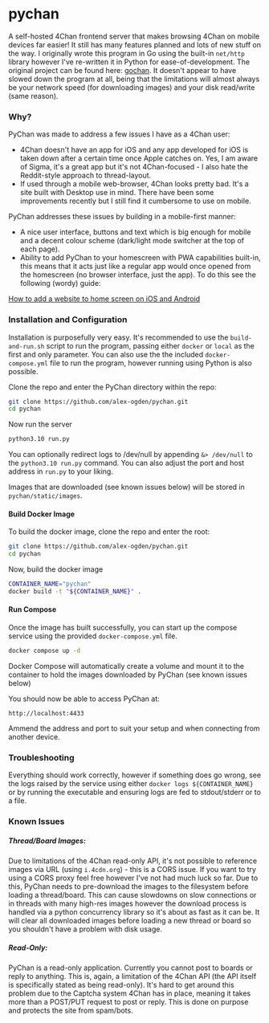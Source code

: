 # pychan
A self-hosted 4Chan frontend server that makes browsing 4Chan on mobile devices far easier! It still has many features planned and lots of new stuff on the way. I originally wrote this program in Go using the built-in `net/http` library however I've re-written it in Python for ease-of-development. The original project can be found here: [gochan](https://github.com/alex-ogden/gochan). It doesn't appear to have slowed down the program at all, being that the limitations will almost always be your network speed (for downloading images) and your disk read/write (same reason).

### Why?
PyChan was made to address a few issues I have as a 4Chan user:
* 4Chan doesn't have an app for iOS and any app developed for iOS is taken down after a certain time once Apple catches on. Yes, I am aware of Sigma, it's a great app but it's not 4Chan-focused - I also hate the Reddit-style approach to thread-layout.
* If used through a mobile web-browser, 4Chan looks pretty bad. It's a site built with Desktop use in mind. There have been some improvements recently but I still find it cumbersome to use on mobile.

PyChan addresses these issues by building in a mobile-first manner:
* A nice user interface, buttons and text which is big enough for mobile and a decent colour scheme (dark/light mode switcher at the top of each page).
* Ability to add PyChan to your homescreen with PWA capabilities built-in, this means that it acts just like a regular app would once opened from the homescreen (no browser interface, just the app). To do this see the following (wordy) guide:

[How to add a website to home screen on iOS and Android](https://techwiser.com/how-to-add-a-website-to-home-screen-on-ios-and-android/)

### Installation and Configuration
Installation is purposefully very easy. It's recommended to use the `build-and-run.sh` script to run the program, passing either `docker` or `local` as the first and only parameter. You can also use the the included `docker-compose.yml` file to run the program, however running using Python is also possible.

Clone the repo and enter the PyChan directory within the repo:
```bash
git clone https://github.com/alex-ogden/pychan.git
cd pychan
```

Now run the server
```bash
python3.10 run.py
```

You can optionally redirect logs to /dev/null by appending `&> /dev/null` to the `python3.10 run.py` command. You can also adjust the port and host address in `run.py` to your liking.

Images that are downloaded (see known issues below) will be stored in `pychan/static/images`.

#### Build Docker Image
To build the docker image, clone the repo and enter the root:
```bash
git clone https://github.com/alex-ogden/pychan.git
cd pychan
```

Now, build the docker image
```bash
CONTAINER_NAME="pychan"
docker build -t "${CONTAINER_NAME}" .
```

#### Run Compose
Once the image has built successfully, you can start up the compose service using the provided `docker-compose.yml` file.

```bash
docker compose up -d
```

Docker Compose will automatically create a volume and mount it to the container to hold the images downloaded by PyChan (see known issues below)

You should now be able to access PyChan at:
```
http://localhost:4433
```
Ammend the address and port to suit your setup and when connecting from another device.

### Troubleshooting
Everything should work correctly, however if something does go wrong, see the logs raised by the service using either `docker logs ${CONTAINER_NAME}` or by running the executable and ensuring logs are fed to stdout/stderr or to a file.

### Known Issues

##### Thread/Board Images:
Due to limitations of the 4Chan read-only API, it's not possible to reference images via URL (using `i.4cdn.org`) - this is a CORS issue. If you want to try using a CORS proxy feel free however I've not had much luck so far. Due to this, PyChan needs to pre-download the images to the filesystem before loading a thread/board. This can cause slowdowns on slow connections or in threads with many high-res images however the download process is handled via a python concurrency library so it's about as fast as it can be. It will clear all downloaded images before loading a new thread or board so you shouldn't have a problem with disk usage.

##### Read-Only:
PyChan is a read-only application. Currently you cannot post to boards or reply to anything. This is, again, a limitation of the 4Chan API (the API itself is specifically stated as being read-only). It's hard to get around this problem due to the Captcha system 4Chan has in place, meaning it takes more than a POST/PUT request to post or reply. This is done on purpose and protects the site from spam/bots. 
